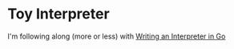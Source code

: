 # Toy Interpreter

I'm following along (more or less) with [Writing an Interpreter in Go](https://interpreterbook.com/)